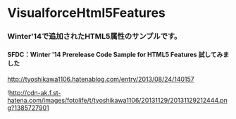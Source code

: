 VisualforceHtml5Features
========================

### Winter'14で追加されたHTML5属性のサンプルです。
  
  
#### SFDC：Winter '14 Prerelease Code Sample for HTML5 Features 試してみました
http://tyoshikawa1106.hatenablog.com/entry/2013/08/24/140157
  
  
!http://cdn-ak.f.st-hatena.com/images/fotolife/t/tyoshikawa1106/20131129/20131129212444.png?1385727901
